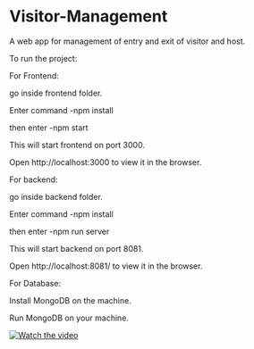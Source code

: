 # Visitor-Management
A web app for management of entry and exit of visitor and host.

To run the project:

For Frontend:

go inside frontend folder.

Enter command  -npm install

then enter     -npm start

This will start frontend on port 3000.

Open http://localhost:3000 to view it in the browser.


For backend:

go inside backend folder.

Enter command  -npm install

then enter     -npm run server

This will start backend on port 8081.

Open http://localhost:8081/ to view it in the browser.


For Database:

Install MongoDB on the machine.

Run MongoDB on your machine.

[![Watch the video]()](https://youtu.be/y6J9aTzPvIc)

